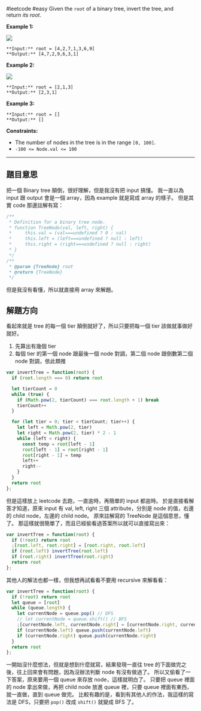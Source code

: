 #leetcode #easy
Given the `root` of a binary tree, invert the tree, and return _its root_.

**Example 1:**

![](https://assets.leetcode.com/uploads/2021/03/14/invert1-tree.jpg)

```
**Input:** root = [4,2,7,1,3,6,9]
**Output:** [4,7,2,9,6,3,1]
```

**Example 2:**

![](https://assets.leetcode.com/uploads/2021/03/14/invert2-tree.jpg)

```
**Input:** root = [2,1,3]
**Output:** [2,3,1]
```

**Example 3:**

```
**Input:** root = []
**Output:** []
```

**Constraints:**

-   The number of nodes in the tree is in the range `[0, 100]`.
-   `-100 <= Node.val <= 100`

---
## 題目意思

把一個 Binary tree 顛倒，很好理解，但是我沒有把 input 搞懂。
我一直以為 input 跟 output 會是一個 array，因為 example 就是寫成 array 的樣子。
但是其實 code 那邊註解有寫：

```javascript
/**
 * Definition for a binary tree node.
 * function TreeNode(val, left, right) {
 *     this.val = (val===undefined ? 0 : val)
 *     this.left = (left===undefined ? null : left)
 *     this.right = (right===undefined ? null : right)
 * }
 */
/**
 * @param {TreeNode} root
 * @return {TreeNode}
 */
```

但是我沒有看懂，所以就直接用 array 來解題。

## 解題方向

看起來就是 tree 的每一個 tier 顛倒就好了，所以只要把每一個 tier 該做就事做好就好。
1. 先算出有幾個 tier
2. 每個 tier 的第一個 node 跟最後一個 node 對調，第二個 node 跟倒數第二個 node 對調，依此類推

```javascript
var invertTree = function(root) {
  if (root.length === 0) return root

  let tierCount = 0
  while (true) {
    if (Math.pow(2, tierCount) === root.length + 1) break
    tierCount++
  }

  for (let tier = 0; tier < tierCount; tier++) {
    let left = Math.pow(2, tier)
    let right = Math.pow(2, tier) * 2 - 1
    while (left < right) {
      const temp = root[left - 1]
      root[left - 1] = root[right - 1]
      root[right - 1] = temp
      left++
      right--
    }
  }
  return root
};
```

但是這樣放上 leetcode 去跑，一直逾時，再簡單的 input 都逾時。
於是直接看解答才知道，原來 input 有 val, left, right 三個 attribute，分別是 node 的值，右邊的 child node，左邊的 child node。
原來註解寫的 TreeNode 是這個意思，懂了。
那這樣就很簡單了，而且已經偷看過答案所以就可以直接寫出來：

```javascript
var invertTree = function(root) {
  if (!root) return root
  ;[root.left, root.right] = [root.right, root.left]
  if (root.left) invertTree(root.left)
  if (root.right) invertTree(root.right)
  return root
};
```

其他人的解法也都一樣，但我想再試看看不要用 recursive 來解看看：

```javascript
var invertTree = function(root) {
  if (!root) return root
  let queue = [root]
  while (queue.length) {
    let currentNode = queue.pop() // DFS
    // let currentNode = queue.shift() // BFS
    ;[currentNode.left, currentNode.right] = [currentNode.right, currentNode.left]
    if (currentNode.left) queue.push(currentNode.left)
    if (currentNode.right) queue.push(currentNode.right)
  }
  return root
};
```

一開始沒什麼想法，但就是想到什麼就寫，結果發現一直往 tree 的下面做完之後，往上回來會有問題，因為沒辦法判斷 node 有沒有做過了。
所以又偷看了一下答案，原來要用一個 queue 來存放 node，這樣就明白了。
只要把 queue 裡面的 node 拿出來做，再把 child node 放進 queue 裡，只要 queue 裡面有東西，就一直做，直到 queue 做完。
比較有趣的是，看到有其他人的作法，我這樣的寫法是 DFS，只要把 `pop()` 改成 `shift()` 就變成 BFS 了。